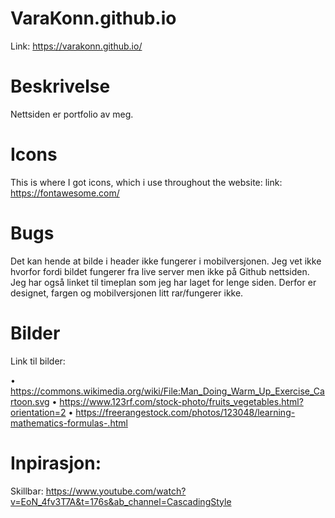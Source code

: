 # VaraKonn.github.io
Link: https://varakonn.github.io/

# Beskrivelse
Nettsiden er portfolio av meg. 

# Icons
This is where I got icons, which i use throughout the website:
link: https://fontawesome.com/

# Bugs

Det kan hende at bilde i header ikke fungerer i mobilversjonen. Jeg vet ikke hvorfor fordi bildet fungerer fra live server men ikke på Github nettsiden. Jeg har også linket til timeplan som jeg har laget for lenge siden. Derfor er designet, fargen og mobilversjonen litt rar/fungerer ikke.

# Bilder
Link til bilder:

•	https://commons.wikimedia.org/wiki/File:Man_Doing_Warm_Up_Exercise_Cartoon.svg
•	https://www.123rf.com/stock-photo/fruits_vegetables.html?orientation=2
•	https://freerangestock.com/photos/123048/learning-mathematics-formulas-.html


# Inpirasjon:
Skillbar: https://www.youtube.com/watch?v=EoN_4fv3T7A&t=176s&ab_channel=CascadingStyle






